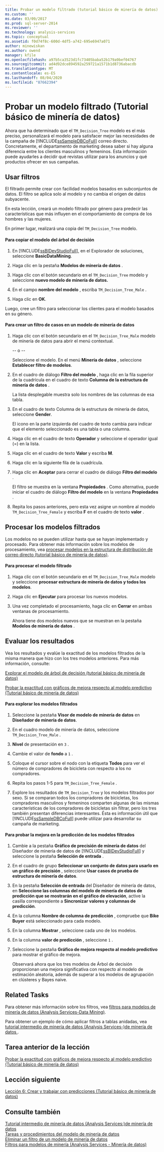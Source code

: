 ```yaml
---
title: Probar un modelo filtrado (tutorial básico de minería de datos) | Microsoft Docs
ms.custom: ''
ms.date: 03/09/2017
ms.prod: sql-server-2014
ms.reviewer: ''
ms.technology: analysis-services
ms.topic: conceptual
ms.assetid: f0d74f8c-600d-4df5-a742-695e6947a071
author: minewiskan
ms.author: owend
manager: kfile
ms.openlocfilehash: a97b5ca3523d1fc73405baba52b179a9bef04767
ms.sourcegitcommit: ad4d92dce894592a259721a1571b1d8736abacdb
ms.translationtype: MT
ms.contentlocale: es-ES
ms.lasthandoff: 08/04/2020
ms.locfileid: "87662394"
---
```

# <a name="testing-a-filtered-model-basic-data-mining-tutorial"></a>Probar un modelo filtrado (Tutorial básico de minería de datos)
  Ahora que ha determinado que el `TM_Decision_Tree` modelo es el más preciso, personalizará el modelo para satisfacer mejor las necesidades de la campaña de [!INCLUDE[ssSampleDBCoFull](../includes/sssampledbcofull-md.md)] correo directo. Concretamente, el departamento de marketing desea saber si hay alguna diferencia entre los clientes masculinos y femeninos. Esta información puede ayudarles a decidir qué revistas utilizar para los anuncios y qué productos ofrecer en sus campañas.  
  
## <a name="using-filters"></a>Usar filtros  
 El filtrado permite crear con facilidad modelos basados en subconjuntos de datos. El filtro se aplica solo al modelo y no cambia el origen de datos subyacente.  
  
 En esta lección, creará un modelo filtrado por género para predecir las características que más influyen en el comportamiento de compra de los hombres y las mujeres.  
  
 En primer lugar, realizará una copia del `TM_Decision_Tree` modelo.  
  
#### <a name="to-copy-the-decision-tree-model"></a>Para copiar el modelo del árbol de decisión  
  
1.  En [!INCLUDE[ssBIDevStudioFull](../includes/ssbidevstudiofull-md.md)], en el Explorador de soluciones, seleccione **BasicDataMining**.  
  
2.  Haga clic en la pestaña **Modelos de minería de datos** .  
  
3.  Haga clic con el botón secundario en el `TM_Decision_Tree` modelo y seleccione **nuevo modelo de minería de datos.**  
  
4.  En el campo **nombre del modelo** , escriba `TM_Decision_Tree_Male` .  
  
5.  Haga clic en **OK**.  
  
 Luego, cree un filtro para seleccionar los clientes para el modelo basados en su género.  
  
#### <a name="to-create-a-case-filter-on-a-mining-model"></a>Para crear un filtro de casos en un modelo de minería de datos  
  
1.  Haga clic con el botón secundario en el `TM_Decision_Tree_Male` modelo de minería de datos para abrir el menú contextual.  
  
     -- o --  
  
     Seleccione el modelo. En el menú **Minería de datos** , seleccione **Establecer filtro de modelos**.  
  
2.  En el cuadro de diálogo **Filtro del modelo** , haga clic en la fila superior de la cuadrícula en el cuadro de texto **Columna de la estructura de minería de datos** .  
  
     La lista desplegable muestra solo los nombres de las columnas de esa tabla.  
  
3.  En el cuadro de texto Columna de la estructura de minería de datos, seleccione **Gender**.  
  
     El icono en la parte izquierda del cuadro de texto cambia para indicar que el elemento seleccionado es una tabla o una columna.  
  
4.  Haga clic en el cuadro de texto **Operador** y seleccione el operador igual (=) en la lista.  
  
5.  Haga clic en el cuadro de texto **Valor** y escriba **M**.  
  
6.  Haga clic en la siguiente fila de la cuadrícula.  
  
7.  Haga clic en **Aceptar** para cerrar el cuadro de diálogo **Filtro del modelo** .  
  
     El filtro se muestra en la ventana **Propiedades** . Como alternativa, puede iniciar el cuadro de diálogo **Filtro del modelo** en la ventana **Propiedades** .  
  
8.  Repita los pasos anteriores, pero esta vez asigne un nombre al modelo `TM_Decision_Tree_Female` y escriba **F** en el cuadro de texto **valor** .  
  
## <a name="process-the-filtered-models"></a>Procesar los modelos filtrados  
 Los modelos no se pueden utilizar hasta que se hayan implementado y procesado. Para obtener más información sobre los modelos de procesamiento, vea [procesar modelos en la estructura de distribución de correo directo &#40;tutorial básico de minería de datos&#41;](../../2014/tutorials/processing-models-in-the-targeted-mailing-structure-basic-data-mining-tutorial.md).  
  
#### <a name="to-process-the-filtered-model"></a>Para procesar el modelo filtrado  
  
1.  Haga clic con el botón secundario en el `TM_Decision_Tree_Male` modelo y seleccione **procesar estructura de minería de datos y todos los modelos**.  
  
2.  Haga clic en **Ejecutar** para procesar los nuevos modelos.  
  
3.  Una vez completado el procesamiento, haga clic en **Cerrar** en ambas ventanas de procesamiento.  
  
     Ahora tiene dos modelos nuevos que se muestran en la pestaña **Modelos de minería de datos** .  
  
## <a name="evaluate-the-results"></a>Evaluar los resultados  
 Vea los resultados y evalúe la exactitud de los modelos filtrados de la misma manera que hizo con los tres modelos anteriores. Para más información, consulte:  
  
 [Explorar el modelo de árbol de decisión &#40;tutorial básico de minería de datos&#41;](../../2014/tutorials/exploring-the-decision-tree-model-basic-data-mining-tutorial.md)  
  
 [Probar la exactitud con gráficos de mejora respecto al modelo predictivo &#40;Tutorial básico de minería de datos&#41;](../../2014/tutorials/testing-accuracy-with-lift-charts-basic-data-mining-tutorial.md)  
  
#### <a name="to-explore-the-filtered-models"></a>Para explorar los modelos filtrados  
  
1.  Seleccione la pestaña **Visor de modelo de minería de datos** en **Diseñador de minería de datos**.  
  
2.  En el cuadro modelo de minería de datos, seleccione `TM_Decision_Tree_Male` .  
  
3.  **Nivel** de presentación en `3` .  
  
4.  Cambie el valor de **fondo** a `1` .  
  
5.  Coloque el cursor sobre el nodo con la etiqueta **Todos** para ver el número de compradores de bicicleta con respecto a los no compradores.  
  
6.  Repita los pasos 1-5 para `TM_Decision_Tree_Female` .  
  
7.  Explore los resultados de `TM_Decision_Tree` y los modelos filtrados por sexo. Si se comparan todos los compradores de bicicletas, los compradores masculinos y femeninos comparten algunas de las mismas características de los compradores de bicicletas sin filtrar, pero los tres también presentan diferencias interesantes. Ésta es información útil que [!INCLUDE[ssSampleDBCoFull](../includes/sssampledbcofull-md.md)] puede utilizar para desarrollar su campaña de marketing.  
  
#### <a name="to-test-the-lift-of-the-filtered-models"></a>Para probar la mejora en la predicción de los modelos filtrados  
  
1.  Cambie a la pestaña **Gráfico de precisión de minería de datos** del Diseñador de minería de datos de [!INCLUDE[ssBIDevStudioFull](../includes/ssbidevstudiofull-md.md)] y seleccione la pestaña **Selección de entrada** .  
  
2.  En el cuadro de grupo **Seleccionar un conjunto de datos para usarlo en un gráfico de precisión** , seleccione **Usar casos de prueba de estructura de minería de datos**.  
  
3.  En la pestaña **Selección de entrada** del Diseñador de minería de datos, en **Seleccione las columnas del modelo de minería de datos de predicción que se mostrarán en el gráfico de elevación**, active la casilla correspondiente a **Sincronizar valores y columnas de predicción**.  
  
4.  En la columna **Nombre de columna de predicción** , compruebe que **Bike Buyer** está seleccionado para cada modelo.  
  
5.  En la columna **Mostrar** , seleccione cada uno de los modelos.  
  
6.  En la columna **valor de predicción** , seleccione `1` .  
  
7.  Seleccione la pestaña **Gráfico de mejora respecto al modelo predictivo** para mostrar el gráfico de mejora.  
  
     Observará ahora que los tres modelos de Árbol de decisión proporcionan una mejora significativa con respecto al modelo de estimación aleatoria, además de superar a los modelos de agrupación en clústeres y Bayes naive.  
  
## <a name="related-tasks"></a>Related Tasks  
 Para obtener más información sobre los filtros, vea [filtros para modelos de minería de datos &#40;Analysis Services-Data Mining&#41;](../../2014/analysis-services/data-mining/filters-for-mining-models-analysis-services-data-mining.md).  
  
 Para obtener un ejemplo de cómo aplicar filtros a tablas anidadas, vea [tutorial intermedio de minería de datos &#40;Analysis Services-&#41;de minería de datos ](../../2014/tutorials/intermediate-data-mining-tutorial-analysis-services-data-mining.md).  
  
## <a name="previous-task-in-lesson"></a>Tarea anterior de la lección  
 [Probar la exactitud con gráficos de mejora respecto al modelo predictivo &#40;Tutorial básico de minería de datos&#41;](../../2014/tutorials/testing-accuracy-with-lift-charts-basic-data-mining-tutorial.md)  
  
## <a name="next-lesson"></a>Lección siguiente  
 [Lección 6: Crear y trabajar con predicciones &#40;Tutorial básico de minería de datos&#41;](../../2014/tutorials/lesson-6-creating-and-working-with-predictions-basic-data-mining-tutorial.md)  
  
## <a name="see-also"></a>Consulte también  
 [Tutorial intermedio de minería de datos &#40;Analysis Services:&#41;de minería de datos](../../2014/tutorials/intermediate-data-mining-tutorial-analysis-services-data-mining.md)   
 [Tareas y procedimientos del modelo de minería de datos](../../2014/analysis-services/data-mining/mining-model-tasks-and-how-tos.md)   
 [Eliminar un filtro de un modelo de minería de datos](../../2014/analysis-services/data-mining/delete-a-filter-from-a-mining-model.md)   
 [Filtros para modelos de minería &#40;Analysis Services - Minería de datos&#41;](../../2014/analysis-services/data-mining/filters-for-mining-models-analysis-services-data-mining.md)  
  
  
